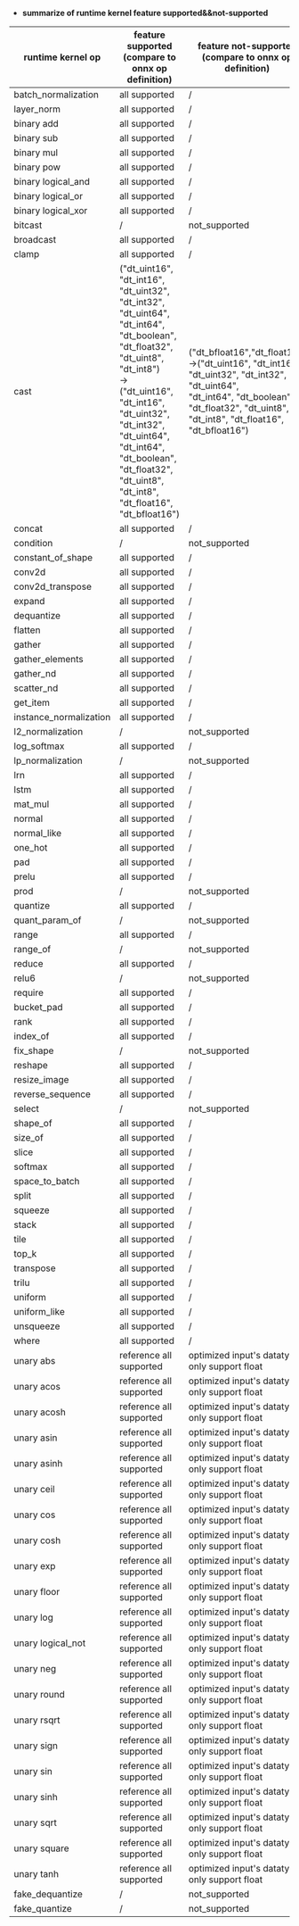 * **summarize of runtime kernel feature supported&&not-supported**

| runtime kernel op      | feature supported<br/>(compare to onnx op definition)                                                                                                                                                                                                                                                            | feature not-supported<br/>(compare to onnx op definition)                                                                                                                                      |
|------------------------|------------------------------------------------------------------------------------------------------------------------------------------------------------------------------------------------------------------------------------------------------------------------------------------------------------------|------------------------------------------------------------------------------------------------------------------------------------------------------------------------------------------------|
| batch_normalization    | all supported                                                                                                                                                                                                                                                                                                    | /                                                                                                                                                                                              |
| layer_norm             | all supported                                                                                                                                                                                                                                                                                                    | /                                                                                                                                                                                              |
| binary add             | all supported                                                                                                                                                                                                                                                                                                    | /                                                                                                                                                                                              |
| binary sub             | all supported                                                                                                                                                                                                                                                                                                    | /                                                                                                                                                                                              |
| binary mul             | all supported                                                                                                                                                                                                                                                                                                    | /                                                                                                                                                                                              |
| binary pow             | all supported                                                                                                                                                                                                                                                                                                    | /                                                                                                                                                                                              |
| binary logical_and     | all supported                                                                                                                                                                                                                                                                                                    | /                                                                                                                                                                                              |
| binary logical_or      | all supported                                                                                                                                                                                                                                                                                                    | /                                                                                                                                                                                              |
| binary logical_xor     | all supported                                                                                                                                                                                                                                                                                                    | /                                                                                                                                                                                              |
| bitcast                | /                                                                                                                                                                                                                                                                                                                | not_supported                                                                                                                                                                                  |
| broadcast              | all supported                                                                                                                                                                                                                                                                                                    | /                                                                                                                                                                                              | 
| clamp                  | all supported                                                                                                                                                                                                                                                                                                    | /                                                                                                                                                                                              | 
| cast                   | ("dt_uint16", "dt_int16", "dt_uint32", "dt_int32", <br/>"dt_uint64", "dt_int64", "dt_boolean", "dt_float32", "dt_uint8", "dt_int8")<br/>->("dt_uint16", "dt_int16", "dt_uint32", "dt_int32", "dt_uint64", <br/>"dt_int64", "dt_boolean", "dt_float32", "dt_uint8", "dt_int8", "dt_float16", "dt_bfloat16") <br/> | ("dt_bfloat16","dt_float16")->("dt_uint16", "dt_int16", "dt_uint32", "dt_int32", "dt_uint64", <br/>"dt_int64", "dt_boolean", "dt_float32", "dt_uint8", "dt_int8", "dt_float16", "dt_bfloat16") | 
| concat                 | all supported                                                                                                                                                                                                                                                                                                    | /                                                                                                                                                                                              | 
| condition              | /                                                                                                                                                                                                                                                                                                                | not_supported                                                                                                                                                                                  |
| constant_of_shape      | all supported                                                                                                                                                                                                                                                                                                    | /                                                                                                                                                                                              | 
| conv2d                 | all supported                                                                                                                                                                                                                                                                                                    | /                                                                                                                                                                                              | 
| conv2d_transpose       | all supported                                                                                                                                                                                                                                                                                                    | /                                                                                                                                                                                              | 
| expand                 | all supported                                                                                                                                                                                                                                                                                                    | /                                                                                                                                                                                              | 
| dequantize             | all supported                                                                                                                                                                                                                                                                                                    | /                                                                                                                                                                                              | 
| flatten                | all supported                                                                                                                                                                                                                                                                                                    | /                                                                                                                                                                                              | 
| gather                 | all supported                                                                                                                                                                                                                                                                                                    | /                                                                                                                                                                                              | 
| gather_elements        | all supported                                                                                                                                                                                                                                                                                                    | /                                                                                                                                                                                              | 
| gather_nd              | all supported                                                                                                                                                                                                                                                                                                    | /                                                                                                                                                                                              | 
| scatter_nd             | all supported                                                                                                                                                                                                                                                                                                    | /                                                                                                                                                                                              | 
| get_item               | all supported                                                                                                                                                                                                                                                                                                    | /                                                                                                                                                                                              | 
| instance_normalization | all supported                                                                                                                                                                                                                                                                                                    | /                                                                                                                                                                                              | 
| l2_normalization       | /                                                                                                                                                                                                                                                                                                                | not_supported                                                                                                                                                                                  |
| log_softmax            | all supported                                                                                                                                                                                                                                                                                                    | /                                                                                                                                                                                              | 
| lp_normalization       | /                                                                                                                                                                                                                                                                                                                | not_supported                                                                                                                                                                                  |
| lrn                    | all supported                                                                                                                                                                                                                                                                                                    | /                                                                                                                                                                                              | 
| lstm                   | all supported                                                                                                                                                                                                                                                                                                    | /                                                                                                                                                                                              | 
| mat_mul                | all supported                                                                                                                                                                                                                                                                                                    | /                                                                                                                                                                                              | 
| normal                 | all supported                                                                                                                                                                                                                                                                                                    | /                                                                                                                                                                                              | 
| normal_like            | all supported                                                                                                                                                                                                                                                                                                    | /                                                                                                                                                                                              | 
| one_hot                | all supported                                                                                                                                                                                                                                                                                                    | /                                                                                                                                                                                              | 
| pad                    | all supported                                                                                                                                                                                                                                                                                                    | /                                                                                                                                                                                              | 
| prelu                  | all supported                                                                                                                                                                                                                                                                                                    | /                                                                                                                                                                                              | 
| prod                   | /                                                                                                                                                                                                                                                                                                                | not_supported                                                                                                                                                                                  |
| quantize               | all supported                                                                                                                                                                                                                                                                                                    | /                                                                                                                                                                                              | 
| quant_param_of         | /                                                                                                                                                                                                                                                                                                                | not_supported                                                                                                                                                                                  |
| range                  | all supported                                                                                                                                                                                                                                                                                                    | /                                                                                                                                                                                              | 
| range_of               | /                                                                                                                                                                                                                                                                                                                | not_supported                                                                                                                                                                                  |
| reduce                 | all supported                                                                                                                                                                                                                                                                                                    | /                                                                                                                                                                                              | 
| relu6                  | /                                                                                                                                                                                                                                                                                                                | not_supported                                                                                                                                                                                  |
| require                | all supported                                                                                                                                                                                                                                                                                                    | /                                                                                                                                                                                              | 
| bucket_pad             | all supported                                                                                                                                                                                                                                                                                                    | /                                                                                                                                                                                              | 
| rank                   | all supported                                                                                                                                                                                                                                                                                                    | /                                                                                                                                                                                              | 
| index_of               | all supported                                                                                                                                                                                                                                                                                                    | /                                                                                                                                                                                              | 
| fix_shape              | /                                                                                                                                                                                                                                                                                                                | not_supported                                                                                                                                                                                  | 
| reshape                | all supported                                                                                                                                                                                                                                                                                                    | /                                                                                                                                                                                              | 
| resize_image           | all supported                                                                                                                                                                                                                                                                                                    | /                                                                                                                                                                                              | 
| reverse_sequence       | all supported                                                                                                                                                                                                                                                                                                    | /                                                                                                                                                                                              | 
| select                 | /                                                                                                                                                                                                                                                                                                                | not_supported                                                                                                                                                                                  |
| shape_of               | all supported                                                                                                                                                                                                                                                                                                    | /                                                                                                                                                                                              | 
| size_of                | all supported                                                                                                                                                                                                                                                                                                    | /                                                                                                                                                                                              | 
| slice                  | all supported                                                                                                                                                                                                                                                                                                    | /                                                                                                                                                                                              | 
| softmax                | all supported                                                                                                                                                                                                                                                                                                    | /                                                                                                                                                                                              | 
| space_to_batch         | all supported                                                                                                                                                                                                                                                                                                    | /                                                                                                                                                                                              | 
| split                  | all supported                                                                                                                                                                                                                                                                                                    | /                                                                                                                                                                                              | 
| squeeze                | all supported                                                                                                                                                                                                                                                                                                    | /                                                                                                                                                                                              | 
| stack                  | all supported                                                                                                                                                                                                                                                                                                    | /                                                                                                                                                                                              | 
| tile                   | all supported                                                                                                                                                                                                                                                                                                    | /                                                                                                                                                                                              | 
| top_k                  | all supported                                                                                                                                                                                                                                                                                                    | /                                                                                                                                                                                              | 
| transpose              | all supported                                                                                                                                                                                                                                                                                                    | /                                                                                                                                                                                              | 
| trilu                  | all supported                                                                                                                                                                                                                                                                                                    | /                                                                                                                                                                                              | 
| uniform                | all supported                                                                                                                                                                                                                                                                                                    | /                                                                                                                                                                                              | 
| uniform_like           | all supported                                                                                                                                                                                                                                                                                                    | /                                                                                                                                                                                              | 
| unsqueeze              | all supported                                                                                                                                                                                                                                                                                                    | /                                                                                                                                                                                              | 
| where                  | all supported                                                                                                                                                                                                                                                                                                    | /                                                                                                                                                                                              | 
| unary abs              | reference all supported                                                                                                                                                                                                                                                                                          | optimized input's datatype only support float                                                                                                                                                  | 
| unary acos             | reference all supported                                                                                                                                                                                                                                                                                          | optimized input's datatype only support float                                                                                                                                                  | 
| unary acosh            | reference all supported                                                                                                                                                                                                                                                                                          | optimized input's datatype only support float                                                                                                                                                  | 
| unary asin             | reference all supported                                                                                                                                                                                                                                                                                          | optimized input's datatype only support float                                                                                                                                                  | 
| unary asinh            | reference all supported                                                                                                                                                                                                                                                                                          | optimized input's datatype only support float                                                                                                                                                  | 
| unary ceil             | reference all supported                                                                                                                                                                                                                                                                                          | optimized input's datatype only support float                                                                                                                                                  | 
| unary cos              | reference all supported                                                                                                                                                                                                                                                                                          | optimized input's datatype only support float                                                                                                                                                  | 
| unary cosh             | reference all supported                                                                                                                                                                                                                                                                                          | optimized input's datatype only support float                                                                                                                                                  | 
| unary exp              | reference all supported                                                                                                                                                                                                                                                                                          | optimized input's datatype only support float                                                                                                                                                  | 
| unary floor            | reference all supported                                                                                                                                                                                                                                                                                          | optimized input's datatype only support float                                                                                                                                                  | 
| unary log              | reference all supported                                                                                                                                                                                                                                                                                          | optimized input's datatype only support float                                                                                                                                                  | 
| unary logical_not      | reference all supported                                                                                                                                                                                                                                                                                          | optimized input's datatype only support float                                                                                                                                                  | 
| unary neg              | reference all supported                                                                                                                                                                                                                                                                                          | optimized input's datatype only support float                                                                                                                                                  | 
| unary round            | reference all supported                                                                                                                                                                                                                                                                                          | optimized input's datatype only support float                                                                                                                                                  | 
| unary rsqrt            | reference all supported                                                                                                                                                                                                                                                                                          | optimized input's datatype only support float                                                                                                                                                  | 
| unary sign             | reference all supported                                                                                                                                                                                                                                                                                          | optimized input's datatype only support float                                                                                                                                                  | 
| unary sin              | reference all supported                                                                                                                                                                                                                                                                                          | optimized input's datatype only support float                                                                                                                                                  | 
| unary sinh             | reference all supported                                                                                                                                                                                                                                                                                          | optimized input's datatype only support float                                                                                                                                                  | 
| unary sqrt             | reference all supported                                                                                                                                                                                                                                                                                          | optimized input's datatype only support float                                                                                                                                                  | 
| unary square           | reference all supported                                                                                                                                                                                                                                                                                          | optimized input's datatype only support float                                                                                                                                                  | 
| unary tanh             | reference all supported                                                                                                                                                                                                                                                                                          | optimized input's datatype only support float                                                                                                                                                  | 
| fake_dequantize        | /                                                                                                                                                                                                                                                                                                                | not_supported                                                                                                                                                                                  |
| fake_quantize          | /                                                                                                                                                                                                                                                                                                                | not_supported                                                                                                                                                                                  |